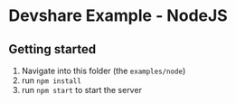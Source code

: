 # Devshare Example - NodeJS

## Getting started

1. Navigate into this folder (the `examples/node`)
2. run `npm install`
3. run `npm start` to start the server
